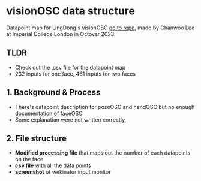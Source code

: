 # visionOSC data structure
Datapoint map for LingDong's visionOSC [go to repo](https://github.com/LingDong-/VisionOSC), made by Chanwoo Lee at Imperial College London in Octover 2023.
## TLDR
- Check out the .csv file for the datapoint map
- 232 inputs for one face, 461 inputs for two faces
## 1. Background & Process
- There's datapoint description for poseOSC and handOSC but no enough documentation of faceOSC
- Some explanation were not written correctly, 
## 2. File structure
- **Modified processing file** that maps out the number of each datapoints on the face
- **csv file** with all the data points
- **screenshot** of wekinator input monitor